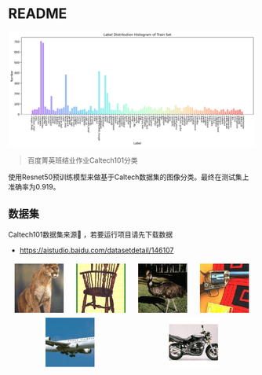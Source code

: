 # README

![label](./label_distribution.png)

> 百度菁英班结业作业Caltech101分类

使用Resnet50预训练模型来做基于Caltech数据集的图像分类。最终在测试集上准确率为0.919。

## 数据集

Caltech101数据集来源🔗 ，若要运行项目请先下载数据

- https://aistudio.baidu.com/datasetdetail/146107

<!-- 下面简单写一个html展示一下数据 -->

<div style="display: flex; flex-wrap: wrap; justify-content: space-around;">
    <div style="width: 100px; height: 100px; margin: 5px;">
        <img src="./data/dataset/images/1.jpg" style="width: 100%; height: 100%; object-fit: cover;">
    </div>
    <div style="width: 100px; height: 100px; margin: 5px;">
        <img src="./data/dataset/images/2.jpg" style="width: 100%; height: 100%; object-fit: cover;">
    </div>
    <div style="width: 100px; height: 100px; margin: 5px;">
        <img src="./data/dataset/images/3.jpg" style="width: 100%; height: 100%; object-fit: cover;">
    </div>
    <div style="width: 100px; height: 100px; margin: 5px;">
        <img src="./data/dataset/images/4.jpg" style="width: 100%; height: 100%; object-fit: cover;">
    </div>
    <div style="width: 100px; height: 100px; margin: 5px;">
        <img src="./data/dataset/images/5.jpg" style="width: 100%; height: 100%; object-fit: cover;">
    </div>
    <div style="width: 100px; height: 100px; margin: 5px;">
        <img src="./data/dataset/images/6.jpg" style="width: 100%; height: 100%; object-fit: cover;">
    </div>
</div>

